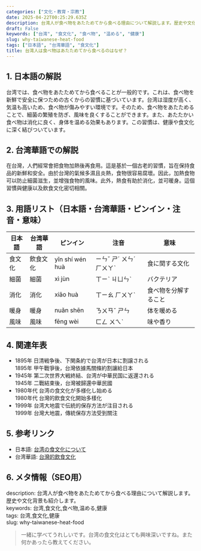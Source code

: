 ```yaml
---
categories: ["文化・教育・宗教"]
date: 2025-04-22T00:25:29.635Z
description: 台湾人が食べ物をあたためてから食べる理由について解説します。歴史や文化背景も紹介します。
draft: False
keywords: ["台湾", "食文化", "食べ物", "温める", "健康"]
slug: why-taiwanese-heat-food
tags: ["日本語", "台湾華語", "食文化"]
title: 台湾人は食べ物はあたためてから食べるのはなぜ？
---
```




## 1. 日本語の解説  
台湾では、食べ物をあたためてから食べることが一般的です。これは、食べ物を新鮮で安全に保つための古くからの習慣に基づいています。台湾は湿度が高く、気温も高いため、食べ物が傷みやすい環境です。そのため、食べ物をあたためることで、細菌の繁殖を防ぎ、風味を良くすることができます。また、あたたかい食べ物は消化に良く、身体を温める効果もあります。この習慣は、健康や食文化に深く結びついています。

## 2. 台湾華語での解説  
在台灣，人們經常會把食物加熱後再食用。這是基於一個古老的習慣，旨在保持食品的新鮮和安全。由於台灣的氣候多濕且炎熱，食物很容易腐壞。因此，加熱食物可以防止細菌滋生，並增強食物的風味。此外，熱食有助於消化，並可暖身。這個習慣與健康以及飲食文化密切相關。

## 3. 用語リスト（日本語・台湾華語・ピンイン・注音・意味）  

| 日本語 | 台湾華語 | ピンイン | 注音 | 意味 |
|---|---|---|---|---|
| 食文化 | 飲食文化 | yǐn shí wén huà | ㄧㄣˇ ㄕˊ ㄨㄣˊ ㄏㄨㄚˋ | 食に関する文化 |
| 細菌 | 細菌 | xì jùn | ㄒㄧˋ ㄐㄩㄣˋ | バクテリア |
| 消化 | 消化 | xiāo huà | ㄒㄧㄠ ㄏㄨㄚˋ | 食べ物を分解すること |
| 暖身 | 暖身 | nuǎn shēn | ㄋㄨㄢˇ ㄕㄣ | 体を暖める |
| 風味 | 風味 | fēng wèi | ㄈㄥ ㄨㄟˋ | 味や香り |

## 4. 関連年表  
- 1895年 日清戦争後、下関条約で台湾が日本に割譲される  
  1895年 甲午戰爭後，台灣依據馬關條約割讓給日本
- 1945年 第二次世界大戦終結、台湾が中華民国に返還される  
  1945年 二戰結束後，台灣被歸還中華民國
- 1980年代 台湾の食文化が多様化し始める  
  1980年代 台灣的飲食文化開始多樣化
- 1999年 台湾大地震で伝統的保存方法が注目される  
  1999年 台灣大地震，傳統保存方法受到關注

## 5. 参考リンク  
- 日本語: [台湾の食文化について](https://www.ide.go.jp/Japanese/Publish/Periodicals/Overseas/1906.html)  
- 台湾華語: [台灣的飲食文化](https://www.taiwan.net.tw/m1.aspx?sNo=0000193)

## 6. メタ情報（SEO用）  
description: 台湾人が食べ物をあたためてから食べる理由について解説します。歴史や文化背景も紹介します。  
keywords: 台湾,食文化,食べ物,温める,健康  
tags: 台湾,食文化,健康  
slug: why-taiwanese-heat-food

> 一緒に学べてうれしいです。台湾の食文化はとても興味深いですね。また何かあったら教えてください。